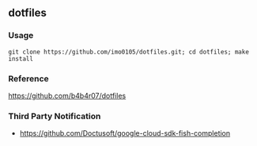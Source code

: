 ## dotfiles
### Usage
`git clone https://github.com/imo0105/dotfiles.git; cd dotfiles; make install`
### Reference
https://github.com/b4b4r07/dotfiles

### Third Party Notification
- https://github.com/Doctusoft/google-cloud-sdk-fish-completion
